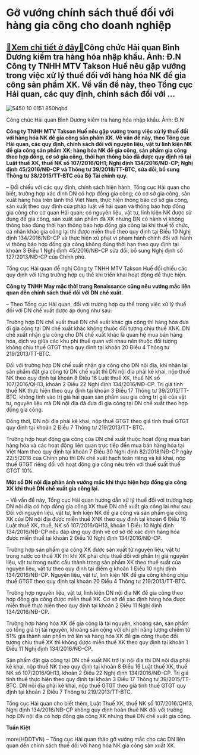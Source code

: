 Gỡ vướng chính sách thuế đối với hàng gia công cho doanh nghiệp
===============================================================

[:gift:Xem chi tiết ở đây:gift:](https://hddtvn.com/go-vuong-chinh-sach-thue-doi-voi-hang-gia-cong-cho-doanh-nghiep/)Công chức Hải quan Bình Dương kiểm tra hàng hóa nhập khẩu. Ảnh: Đ.N Công ty TNHH MTV Takson Huế nêu gặp vướng trong việc xử lý thuế đối với hàng hóa NK để gia công sản phẩm XK. Về vấn đề này, theo Tổng cục Hải quan, các quy định, chính sách đối với …
----------------------------------------------------------------------------------------------------------------------------------------------------------------------------------------------------------------------------------------------------------





![5450 10 0151 850hqbd](https://haiquanonline.com.vn/stores/news_dataimages/hoannm/092020/23/16/in_article/5450_10-0151_850HQBD.jpg?rt=20201003151345 "Công chức Hải quan Bình Dương kiểm tra hàng hóa nhập khẩu.	Ảnh: Đ.N")


Công chức Hải quan Bình Dương kiểm tra hàng hóa nhập khẩu. Ảnh: Đ.N



**Công ty TNHH MTV Takson Huế nêu gặp vướng trong việc xử lý thuế đối với hàng hóa NK để gia công sản phẩm XK. Về vấn đề này, theo Tổng cục Hải quan, các quy định, chính sách đối với nguyên liệu, vật tư linh kiện NK để gia công sản phẩm XK; hàng hóa NK để gia công, sản phẩm gia công theo hợp đồng, cơ sở gia công, thời hạn thông báo đã được quy định rõ tại Luật thuế XK, thuế NK số 107/2016/QH1; Nghị định 134/2016/NĐ-CP; Nghị định 45/2016/NĐ-CP và Thông tư 39/2018/TT-BTC, sửa đổi, bổ sung Thông tư 38/2015/TT-BTC của Bộ Tài chính quy.**


– Đối chiếu với các quy định, chính sách hiện hành, Tổng cục Hải quan cho biết, trường hợp xác định DN có hợp đồng gia công; có cơ sở gia công, sản xuất hàng hóa trên lãnh thổ Việt Nam, thực hiện thông báo cơ sở gia công, sản xuất theo quy định của pháp luật về hải quan và thông báo hợp đồng gia công cho cơ quan Hải quan; có nguyên liệu, vật tư, linh kiện NK được sử dụng để gia công, sản xuất sản phẩm đã XK nhưng DN có hành vi không thông báo đúng thời hạn thông báo hợp đồng gia công lại khi thuế tổ chức, cá nhân khác gia công lại thì được miễn thuế theo quy định tại Điều 10 Nghị định 134/2016/NĐ-CP và thực hiện xử phạt vi phạm hành chính đối với hành vi thông báo hợp đồng gia công không đúng thời hạn theo quy định tại khoản 3 Điều 1 Nghị định 45/2016/NĐ-CP sửa đổi, bổ sung Nghị định số 127/2013/NĐ-CP của Chính phủ.


Tổng cục Hải quan đề nghị Công ty TNHH MTV Takson Huế đối chiếu các quy định với từng trường hợp cụ thể khi triển khai hoạt động để thực hiện.


**Công ty TNHH May mặc thời trang Renaissance cũng nêu vướng mắc liên quan đến chính sách thuế đối với DN chế xuất.** 


– Theo Tổng cục Hải quan, đối với trường hợp cụ thể trong việc xử lý thuế đối với DN chế xuất được áp dụng như sau:


Trường hợp DN chế xuất thuê DN chế xuất khác gia công thì hàng hóa đưa đi gia công tại DN chế xuất khác không thuộc đối tượng chịu thuế XNK. DN chế xuất nhận gia công cho DN chế xuất khác là quan hệ mua bán hàng hóa, dịch vụ giữa các khu phi thuế quan với nhau nên thuộc đối tượng không chịu thuế GTGT theo quy định tại khoản 20 Điều 4 Thông tư 219/2013/TT-BTC.


Đối với trường hợp DN chế xuất nhận gia công cho DN nội địa, khi nhận lại sản phẩm đặt gia công từ DN chế xuất thì DN nội địa phải kê khai, nộp thuế NK theo quy định tại khoản 8 Điều 16 Luật thuế XK, thuế NK số 107/2016/QH13, khoản 2 Điều 22 Nghị định 134/2016/NĐ-CP. Trị giá tính thuế NK thực hiện theo quy định tại khoản 3 Điều 17 Thông tư 39/2015/TT-BTC, không tính vào trị giá hải quan sản phẩm sau gia công trị giá của vật tư, nguyên liệu mà DN nội địa đã đưa đi gia công tại DN chế xuất theo hợp đồng gia công.


Đồng thời, DN nội địa phải kê khai, nộp thuế GTGT theo giá tính thuế GTGT quy định tại khoản 2 Điều 7 Thông tư 219/2013/TT- BTC.


Trường hợp hoạt động gia công của DN chế xuất thuộc hoạt động mua bán hàng hóa và các hoạt động liên quan trực tiếp đến mua bán hàng hóa tại Việt Nam theo quy định tại khoản 7 Điều 30 Nghị định 82/2018/NĐ-CP ngày 22/5/2018 của Chính phủ thì DN chế xuất hạch toán riêng và kế khai, nộp thuế GTGT riêng đối với hoạt động gia công nêu trên với thuế suất thuế GTGT 10%.


**Một số DN nội địa phản ánh vướng mắc khi thực hiện hợp đồng gia công XK khi thuê DN chế xuất gia công lại.**


– Về vấn đề này, Tổng cục Hải quan hướng dẫn xử lý thuế đối với trường hợp DN nội địa có hợp đồng gia công XK thuê DN chế xuất gia công lại như sau: Đối với nguyên liệu, vật tư, linh kiện NK để gia công và sản phẩm gia công XK của DN nội địa được miễn thuế XNK theo quy định tại khoản 6 Điều 16 Luật thuế XK, thuế, NK số 107/2016/QH13, khoản 1 Điều 10 Nghị định 134/2016/NĐ-CP nếu đáp ứng quy định về cơ sở để xác định hàng hóa được miễn thuế tại khoản 2 Điều 10 Nghị định 134/2016/NĐ-CP.


Trường hợp sản phẩm gia công XK được sản xuất từ nguyên liệu, vật tư trong nước có thuế XK thì khi XK phải chịu thuế dối với phần trị giá nguyên liệu, vật tư trong nước cấu thành trong sản phẩm XK theo thuế suất của nguyên liệu, vật tư theo quy định tại điểm g khoản 1 Điều 10 nghị định 134/2016/NĐ-CP. Nguyên liệu, vật tư, linh kiện NK để gia công không chịu thuế GTGT theo quy định tại khoản 20 Điều 4 Thông tư 219/2013/TT-BTC.


Trường hợp nguyên liệu, vật tư, linh kiện DN nội địa NK để gia công theo hợp đồng gia công được miễn thuế XK. Cơ sở để xác định hàng hóa được miễn thuế thực hiện theo quy định tại khoản 2 Điều 11 Nghị định 134/2016/NĐ-CP.


Trường hợp hàng hóa XK để gia công là tài nguyên, khoáng sản, sản phẩm có tổng giá trị tài nguyên, khoáng sản cộng với chi phí năng lượng chiếm từ 51% giá thành sản phẩm trở lên và hàng hóa XK để gia công thuộc đối tượng chịu thuế XK thì không được miễn thuế XK theo quy định tại khoản 1 Điều 11 Nghị định 134/2016/NĐ-CP.


Sản phẩm đặt gia công tại DN chế xuất NK trở lại nội địa thì DN nội địa phải kê khai, nộp thuế NK theo quy định tại khoản 8 Điều 16 Luật thuế XK, thuế NK số 107/2016/QH13, khoản 2 Điều 22 Nghị định 134/2016/NĐ-CP. Trị giá tính thuế thực hiện theo quy định tại khoản 3 Điều 17 Thông tư 39/2015/TT-BTC. DN nội địa phải kê khai, nộp thuế GTGT theo giá tính thuế GTGT quy định tại khoản 2 Điều 7 Thông tư 219/2013/TT-BTC.


Tổng cục Hải quan cho biết thêm, Luật Thuế XK, thuế NK số 107/2016/QH13, Nghị định 134/2016/NĐ-CP không quy định hoàn thuế NK đối với trường hợp DN nội địa có hợp đồng gia công XK nhưng thuê DN chế xuất gia công.




**Tuấn Kiệt**



more(HDDTVN) – Tổng cục Hải quan tháo gỡ vướng mắc cho các DN liên quan đến chính sách thuế đối với hàng hóa NK gia công sản xuất XK.

